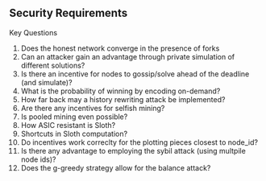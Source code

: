 ## Security Requirements

Key Questions

1. Does the honest network converge in the presence of forks
2. Can an attacker gain an advantage through private simulation of different solutions?
3. Is there an incentive for nodes to gossip/solve ahead of the deadline (and simulate)?
4. What is the probability of winning by encoding on-demand?
5. How far back may a history rewriting attack be implemented?
6. Are there any incentives for selfish mining?
7. Is pooled mining even possible?
8. How ASIC resistant is Sloth?
9. Shortcuts in Sloth computation?
10. Do incentives work correclty for the plotting pieces closest to node_id?
11. Is there any advantage to employing the sybil attack (using multpile node ids)?
12. Does the g-greedy strategy allow for the balance attack?
